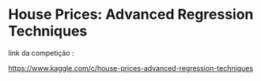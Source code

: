 # House Prices: Advanced Regression Techniques



link da competição :    

https://www.kaggle.com/c/house-prices-advanced-regression-techniques
